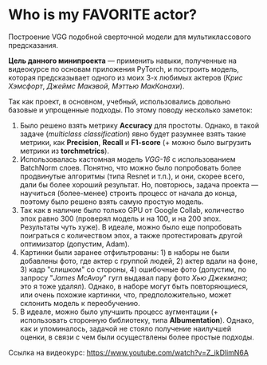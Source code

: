 # Who is my FAVORITE actor?
Построение VGG подобной сверточной модели для мультиклассового предсказания.

**Цель данного минипроекта** — применить навыки, полученные на видеокурсе по основам приложения PyTorch, и построить модель, которая предсказывает одного из моих 3-х любимых актеров (*Крис Хэмсфорт*, *Джеймс Макэвой*, *Мэттью МакКонахи*).

Так как проект, в основном, учебный, использовались довольно базовые и упрощенные подходы. По этому поводу несколько заметок:
1. Было решено взять метрику **Accuracy** для простоты. Однако, в такой задаче (_multiclass classification_) явно будет разумнее взять такие метрики, как **Precision**, **Recall** и **F1-score** (+ можно было выгрузить метрики из **torchmetrics**).
2. Использовалась кастомная модель _VGG-16_ с использованием BatchNorm слоев. Понятно, что можно было попробовать более продвинутые алгоритмы (типа Resnet и т.п.), и они, скорее всего, дали бы более хороший результат. Но, повторюсь, задача проекта — научиться (более-менее) строить процесс от начала до конца, поэтому было решено взять самую простую модель.
3. Так как в наличие было только GPU от Google Collab, количество эпох равно 300 (проверял модель и на 100, и на 200 эпох. Результаты чуть хуже). В идеале, можно было еще попробовать поиграться с количеством эпох, а также протестировать другой оптимизатор (допустим, Adam).
4. Картинки были заранее отфильтрованы: 1) в наборы не были добавлены фото, где актер с группой людей, 2) актер вдали на фоне, 3) кадр "слишком" со стороны, 4) ошибочные фото (допустим, по запросу "_James McAvoy_" гугл выдавал пару фото _Хью Джекмана_; это я тоже удалял). Однако, в наборе могут быть повторяющиеся, или очень похожие картинки, что, предположительно, может склонить модель к переобучению.
5. В идеале, можно было улучшить процесс аугментации (+ использовать сторонную библиотеку, типа **Albumentation**). Однако, как и упоминалось, задачой не стояло получение наилучшей оценки, в связи с чем были осуществлены более простые подходы.

Ссылка на видеокурс: https://www.youtube.com/watch?v=Z_ikDlimN6A
